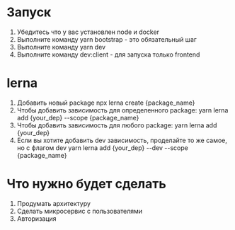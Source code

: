 # Запуск

1. Убедитесь что у вас установлен node и docker
2. Выполните команду yarn bootstrap - это обязательный шаг
3. Выполните команду yarn dev
4. Выполните команду dev:client - для запуска только frontend

# lerna

1. Добавить новый package npx lerna create {package_name}
2. Чтобы добавить зависимость для определенного package:  yarn lerna add {your_dep} --scope {package_name}
3. Чтобы добавить зависимость для любого package:  yarn lerna add {your_dep}
4. Если вы хотите добавить dev зависимость, проделайте то же самое, но с флагом dev yarn lerna add {your_dep} --dev --scope {package_name}

# Что нужно будет сделать
1. Продумать архитектуру
2. Сделать микросервис с пользователями
3. Авторизация